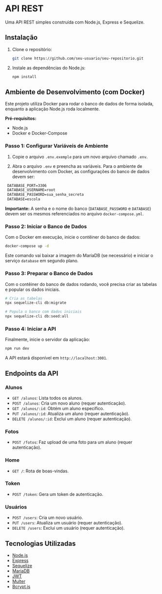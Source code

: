 # API REST

Uma API REST simples construída com Node.js, Express e Sequelize.

## Instalação

1. Clone o repositório:

   ```bash
   git clone https://github.com/seu-usuario/seu-repositorio.git
   ```

2. Instale as dependências do Node.js:

   ```bash
   npm install
   ```

## Ambiente de Desenvolvimento (com Docker)

Este projeto utiliza Docker para rodar o banco de dados de forma isolada, enquanto a aplicação Node.js roda localmente.

**Pré-requisitos:**

- Node.js
- Docker e Docker-Compose

### Passo 1: Configurar Variáveis de Ambiente

1. Copie o arquivo `.env.exemple` para um novo arquivo chamado `.env`.

2. Abra o arquivo `.env` e preencha as variáveis. Para o ambiente de desenvolvimento com Docker, as configurações do banco de dados devem ser:

```DATABASE_HOST=127.0.0.1
 DATABASE_PORT=3306
 DATABASE_USERNAME=root
 DATABASE_PASSWORD=sua_senha_secreta
 DATABASE=escola
```

**Importante:** A senha e o nome do banco (`DATABASE_PASSWORD` e `DATABASE`) devem ser os mesmos referenciados no arquivo `docker-compose.yml`.

### Passo 2: Iniciar o Banco de Dados

Com o Docker em execução, inicie o contêiner do banco de dados:

```bash
docker-compose up -d
```

Este comando vai baixar a imagem do MariaDB (se necessário) e iniciar o serviço `database` em segundo plano.

### Passo 3: Preparar o Banco de Dados

Com o contêiner do banco de dados rodando, você precisa criar as tabelas e popular os dados iniciais.

```bash
# Cria as tabelas
npx sequelize-cli db:migrate

# Popula o banco com dados iniciais
npx sequelize-cli db:seed:all
```

### Passo 4: Iniciar a API

Finalmente, inicie o servidor da aplicação:

```bash
npm run dev
```

A API estará disponível em `http://localhost:3001`.

## Endpoints da API

### Alunos

- `GET /alunos`: Lista todos os alunos.
- `POST /alunos`: Cria um novo aluno (requer autenticação).
- `GET /alunos/:id`: Obtém um aluno específico.
- `PUT /alunos/:id`: Atualiza um aluno (requer autenticação).
- `DELETE /alunos/:id`: Exclui um aluno (requer autenticação).

### Fotos

- `POST /fotos`: Faz upload de uma foto para um aluno (requer autenticação).

### Home

- `GET /`: Rota de boas-vindas.

### Token

- `POST /token`: Gera um token de autenticação.

### Usuários

- `POST /users`: Cria um novo usuário.
- `PUT /users`: Atualiza um usuário (requer autenticação).
- `DELETE /users`: Exclui um usuário (requer autenticação).

## Tecnologias Utilizadas

- [Node.js](https://nodejs.org/)
- [Express](https://expressjs.com/)
- [Sequelize](https://sequelize.org/)
- [MariaDB](https://mariadb.org/)
- [JWT](https://jwt.io/)
- [Multer](https://github.com/expressjs/multer)
- [Bcrypt.js](https://github.com/kelektiv/bcrypt.js)
